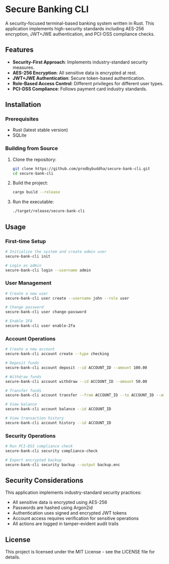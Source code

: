 # Secure Banking CLI

A security-focused terminal-based banking system written in Rust. This application implements high-security standards including AES-256 encryption, JWT+JWE authentication, and PCI-DSS compliance checks.

## Features

- **Security-First Approach**: Implements industry-standard security measures.
- **AES-256 Encryption**: All sensitive data is encrypted at rest.
- **JWT+JWE Authentication**: Secure token-based authentication.
- **Role-Based Access Control**: Different privileges for different user types.
- **PCI-DSS Compliance**: Follows payment card industry standards.

## Installation

### Prerequisites

- Rust (latest stable version)
- SQLite

### Building from Source

1. Clone the repository:

   ```bash
   git clone https://github.com/prodbybuddha/secure-bank-cli.git
   cd secure-bank-cli
   ```

2. Build the project:

   ```bash
   cargo build --release
   ```

3. Run the executable:

   ```bash
   ./target/release/secure-bank-cli
   ```

## Usage

### First-time Setup

```bash
# Initialize the system and create admin user
secure-bank-cli init

# Login as admin
secure-bank-cli login --username admin
```

### User Management

```bash
# Create a new user
secure-bank-cli user create --username john --role user

# Change password
secure-bank-cli user change-password

# Enable 2FA
secure-bank-cli user enable-2fa
```

### Account Operations

```bash
# Create a new account
secure-bank-cli account create --type checking

# Deposit funds
secure-bank-cli account deposit --id ACCOUNT_ID --amount 100.00

# Withdraw funds
secure-bank-cli account withdraw --id ACCOUNT_ID --amount 50.00

# Transfer funds
secure-bank-cli account transfer --from ACCOUNT_ID --to ACCOUNT_ID --amount 25.00

# View balance
secure-bank-cli account balance --id ACCOUNT_ID

# View transaction history
secure-bank-cli account history --id ACCOUNT_ID
```

### Security Operations

```bash
# Run PCI-DSS compliance check
secure-bank-cli security compliance-check

# Export encrypted backup
secure-bank-cli security backup --output backup.enc
```

## Security Considerations

This application implements industry-standard security practices:

- All sensitive data is encrypted using AES-256
- Passwords are hashed using Argon2id
- Authentication uses signed and encrypted JWT tokens
- Account access requires verification for sensitive operations
- All actions are logged in tamper-evident audit trails

## License

This project is licensed under the MIT License - see the LICENSE file for details.

